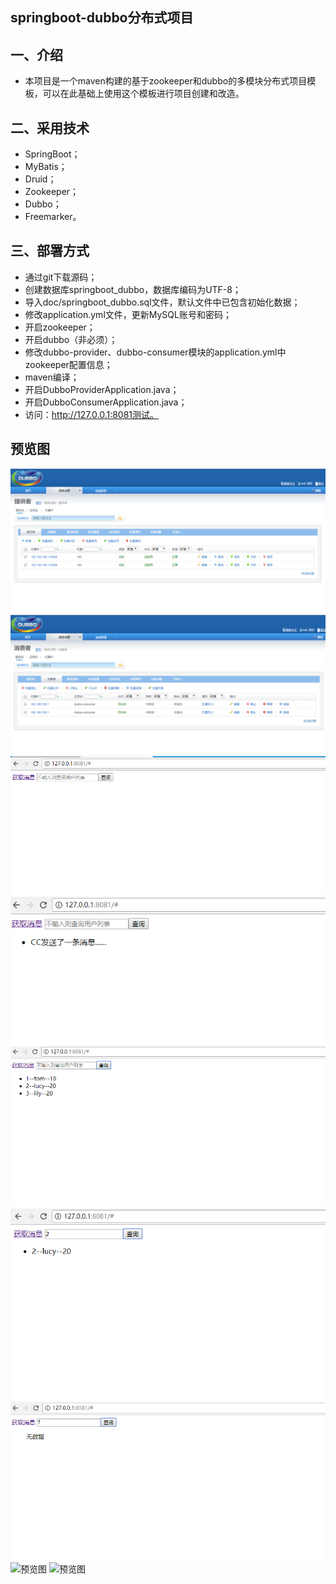 ## springboot-dubbo分布式项目

## 一、介绍
- 本项目是一个maven构建的基于zookeeper和dubbo的多模块分布式项目模板，可以在此基础上使用这个模板进行项目创建和改造。

## 二、采用技术
- SpringBoot；
- MyBatis；
- Druid；
- Zookeeper；
- Dubbo；
- Freemarker。

## 三、部署方式
- 通过git下载源码；
- 创建数据库springboot_dubbo，数据库编码为UTF-8；
- 导入doc/springboot_dubbo.sql文件，默认文件中已包含初始化数据；
- 修改application.yml文件，更新MySQL账号和密码；
- 开启zookeeper；
- 开启dubbo（非必须）；
- 修改dubbo-provider、dubbo-consumer模块的application.yml中zookeeper配置信息；
- maven编译；
- 开启DubboProviderApplication.java；
- 开启DubboConsumerApplication.java；
- 访问：http://127.0.0.1:8081测试。

## 预览图

![预览图](doc/imgs/1.png)
![预览图](doc/imgs/2.png)
![预览图](doc/imgs/3.png)
![预览图](doc/imgs/4.png)
![预览图](doc/imgs/5.png)
![预览图](doc/imgs/6.png)
![预览图](doc/imgs/7.png)
![预览图](doc/imgs/8.png)
![预览图](doc/imgs/9.png)